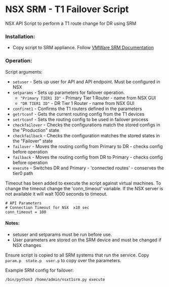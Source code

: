 # NSX SRM - T1 Failover Script

NSX API Script to perform a T1 route change for DR using SRM

### Installation:
- Copy script to SRM appliance.  Follow [VMWare SRM Documentation](https://docs.vmware.com/en/Site-Recovery-Manager/8.5/com.vmware.srm.admin.doc/GUID-4F084B4F-DE9C-4A76-8AD2-19F4A76E81A3.html)

### Operation:
Script arguments:
- `setuser` - Sets up user for API and API endpoint.  Must be configured in NSX
- `setparams` - Sets up parameters for failover operation.
  - `"Primary TIER1 ID"` - Primary Tier 1 Router - name from NSX GUI 
  - `"DR TIER1 ID"` - DR Tier 1 Router - name from NSX GUI
- `confirmt1` - Confirms the T1 routers defined in the parameters
- `getrtconf` - Gets the current routing config from the T1 devices
- `setrtconf` - Sets the routing config to be used in failover process
- `checkfailover` - Checks the configurations match the stored configs in the "Production" state
- `checkfailback` - Checks the configuration matches the stored states in the "Failover" state
- `failover` - Moves the routing config from Primary to DR - checks config before operation
- `failback` - Moves the routing config from DR to Primary - checks config before operation
- `execute` - Switches DR and Primary - 'connected routes' - conserves the tier0 path


Timeout has been added to execute the script against virtual machines.  To change the timeout change the 'conn_timeout' 
variable.  If the NSX server is not available it will wait 1000 seconds to timeout.

```
# API Parameters
# Connection Timeout for NSX  x10 sec
conn_timeout = 100
```

#### Notes:
- setuser and setparams must be run before use.
- User parameters are stored on the SRM device and must be changed if NSX changes

Ensure script is copied to all SRM systems that run the service.  Copy `param.p  state.p  user.p` to copy over the parameters.

Example SRM config for failover:

`/bin/python3 /home/admin/nsxt1srm.py execute`

